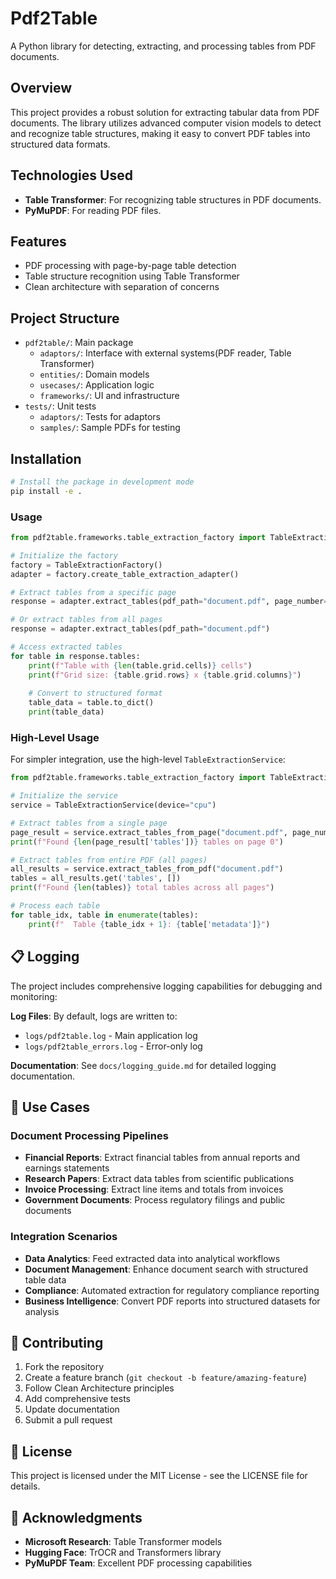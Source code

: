 # Pdf2Table

A Python library for detecting, extracting, and processing tables from PDF documents.

## Overview

This project provides a robust solution for extracting tabular data from PDF documents. The library utilizes advanced computer vision models to detect and recognize table structures, making it easy to convert PDF tables into structured data formats.

## Technologies Used

- **Table Transformer**: For recognizing table structures in PDF documents.
- **PyMuPDF**: For reading PDF files.

## Features

- PDF processing with page-by-page table detection
- Table structure recognition using Table Transformer
- Clean architecture with separation of concerns

## Project Structure

- `pdf2table/`: Main package
  - `adaptors/`: Interface with external systems(PDF reader, Table Transformer)
  - `entities/`: Domain models
  - `usecases/`: Application logic
  - `frameworks/`: UI and infrastructure
- `tests/`: Unit tests
  - `adaptors/`: Tests for adaptors
  - `samples/`: Sample PDFs for testing

## Installation

```bash
# Install the package in development mode
pip install -e .
```

### Usage
```python
from pdf2table.frameworks.table_extraction_factory import TableExtractionFactory

# Initialize the factory
factory = TableExtractionFactory()
adapter = factory.create_table_extraction_adapter()

# Extract tables from a specific page
response = adapter.extract_tables(pdf_path="document.pdf", page_number=0)

# Or extract tables from all pages
response = adapter.extract_tables(pdf_path="document.pdf")

# Access extracted tables
for table in response.tables:
    print(f"Table with {len(table.grid.cells)} cells")
    print(f"Grid size: {table.grid.rows} x {table.grid.columns}")
    
    # Convert to structured format
    table_data = table.to_dict()
    print(table_data)
```

### High-Level Usage

For simpler integration, use the high-level `TableExtractionService`:

```python
from pdf2table.frameworks.table_extraction_factory import TableExtractionService

# Initialize the service
service = TableExtractionService(device="cpu")

# Extract tables from a single page
page_result = service.extract_tables_from_page("document.pdf", page_number=0)
print(f"Found {len(page_result['tables'])} tables on page 0")

# Extract tables from entire PDF (all pages)
all_results = service.extract_tables_from_pdf("document.pdf")
tables = all_results.get('tables', [])
print(f"Found {len(tables)} total tables across all pages")

# Process each table
for table_idx, table in enumerate(tables):
    print(f"  Table {table_idx + 1}: {table['metadata']}")
```

## 📋 Logging

The project includes comprehensive logging capabilities for debugging and monitoring:

**Log Files**: By default, logs are written to:
- `logs/pdf2table.log` - Main application log
- `logs/pdf2table_errors.log` - Error-only log

**Documentation**: See `docs/logging_guide.md` for detailed logging documentation.

## 🎯 Use Cases

### Document Processing Pipelines
- **Financial Reports**: Extract financial tables from annual reports and earnings statements
- **Research Papers**: Extract data tables from scientific publications
- **Invoice Processing**: Extract line items and totals from invoices
- **Government Documents**: Process regulatory filings and public documents

### Integration Scenarios
- **Data Analytics**: Feed extracted data into analytical workflows  
- **Document Management**: Enhance document search with structured table data
- **Compliance**: Automated extraction for regulatory compliance reporting
- **Business Intelligence**: Convert PDF reports into structured datasets for analysis

## 🤝 Contributing

1. Fork the repository
2. Create a feature branch (`git checkout -b feature/amazing-feature`)
3. Follow Clean Architecture principles
4. Add comprehensive tests
5. Update documentation
6. Submit a pull request

## 📄 License

This project is licensed under the MIT License - see the LICENSE file for details.

## 🙏 Acknowledgments

- **Microsoft Research**: Table Transformer models
- **Hugging Face**: TrOCR and Transformers library  
- **PyMuPDF Team**: Excellent PDF processing capabilities
